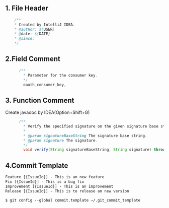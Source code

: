 ## 1. File Header

```java
	/**
 	* Created by IntelliJ IDEA.
 	* @author: ${USER}
 	* @date: ${DATE}
 	* @since:
 	*/
```

## 2.Field Comment

```java
	  /**
   		* Parameter for the consumer key.
   		*/
  		oauth_consumer_key, 
```

## 3. Function Comment
Create javadoc by IDEA(Option+Shift+G)

```java
	  /**
   		* Verify the specified signature on the given signature base string.
   		*
   		* @param signatureBaseString The signature base string.
   		* @param signature The signature.
   		*/
  		void verify(String signatureBaseString, String signature) throws InvalidSignatureException;
```
 
## 4.Commit Template

```xml
Feature [{IssueId}] - This is an new feature
Fix [{IssueId}] - This is a bug fix
Improvement [{IssueId}] - This is an improvement
Release [{IssueId}] - This is to release an new version
```

``
$ git config --global commit.template ~/.git_commit_template
``